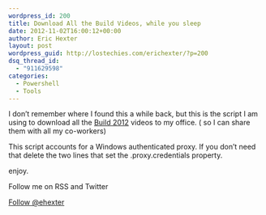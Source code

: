 ```yaml
---
wordpress_id: 200
title: Download All the Build Videos, while you sleep
date: 2012-11-02T16:00:12+00:00
author: Eric Hexter
layout: post
wordpress_guid: http://lostechies.com/erichexter/?p=200
dsq_thread_id:
  - "911629598"
categories:
  - Powershell
  - Tools
---
```

I don&#8217;t remember where I found this a while back, but this is the script I am using to download all the <a target="_blank" href="http://channel9.msdn.com/Events/Build/2012?media=True">Build 2012</a> videos to my office. ( so I can share them with all my co-workers)



This script accounts for a Windows authenticated proxy. If you don&#8217;t need that delete the two lines that set the .proxy.credentials property.

enjoy.

Follow me on RSS and Twitter
  
<a href="https://twitter.com/ehexter" style="float:left;valign:top" class="twitter-follow-button" data-show-count="false" data-size="large">Follow @ehexter</a><a style="float:left" href="https://feeds.feedburner.com/EricHexter" title="Subscribe to my feed" rel="alternate" type="application/rss+xml"><img src="https://www.feedburner.com/fb/images/pub/feed-icon32x32.png" alt="" style="border:0;padding-right:10px" /></a>